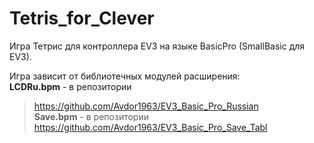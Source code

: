 # Tetris_for_Clever
Игра Тетрис для контроллера EV3 на языке BasicPro (SmallBasic для EV3).

Игра зависит от библиотечных модулей расширения:       
**LCDRu.bpm** - в репозитории    
> <https://github.com/Avdor1963/EV3_Basic_Pro_Russian>    
**Save.bpm** - в репозитории    
> <https://github.com/Avdor1963/EV3_Basic_Pro_Save_Tabl>

